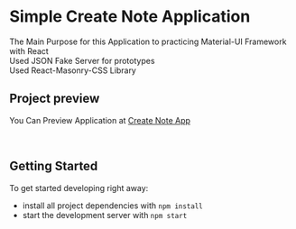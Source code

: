 # Simple Create Note Application

The Main Purpose for this Application to practicing Material-UI Framework with React
<br />
Used JSON Fake Server for prototypes
<br />
Used React-Masonry-CSS Library

## Project preview

You Can Preview Application at [Create Note App](https://createnote.alieslam.tech/)

<br/>

## Getting Started

To get started developing right away:

- install all project dependencies with `npm install`
- start the development server with `npm start`

